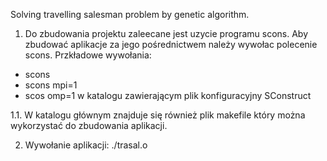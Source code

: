 Solving travelling salesman problem by genetic algorithm.

1. Do zbudowania projektu zaleecane jest uzycie programu scons. 
Aby zbudować aplikacje za jego pośrednictwem należy wywołac polecenie
scons. Przkładowe wywołania:
- scons
- scons mpi=1
- scos omp=1
w katalogu zawierającym plik konfiguracyjny SConstruct

1.1. W katalogu głównym znajduje się również plik makefile który można wykorzystać do zbudowania aplikacji.

2. Wywołanie aplikacji:
./trasal.o
